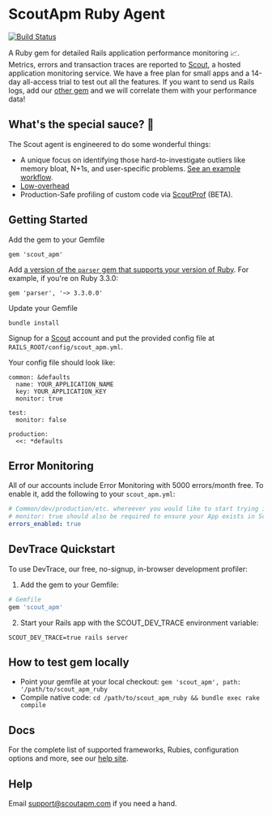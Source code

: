 # ScoutApm Ruby Agent

[![Build Status](https://github.com/scoutapp/scout_apm_ruby/actions/workflows/test.yml/badge.svg)](https://github.com/scoutapp/scout_apm_ruby/actions)

A Ruby gem for detailed Rails application performance monitoring 📈. Metrics, errors and transaction traces are
reported to [Scout](https://www.scoutapm.com), a hosted application monitoring
service. We have a free plan for small apps and a 14-day all-access trial to test out all
the features. If you want to send us Rails logs, add our [other
gem](https://github.com/scoutapp/scout_apm_ruby_logging) and we will correlate them with
your performance data!

## What's the special sauce? 🤔

The Scout agent is engineered to do some wonderful things:

* A unique focus on identifying those hard-to-investigate outliers like memory bloat, N+1s, and user-specific problems. [See an example workflow](http://scoutapp.com/newrelic-alternative).
* [Low-overhead](http://blog.scoutapp.com/articles/2016/02/07/overhead-benchmarks-new-relic-vs-scout)
* Production-Safe profiling of custom code via [ScoutProf](https://docs.scoutapm.com/#scoutprof) (BETA).

## Getting Started

Add the gem to your Gemfile

    gem 'scout_apm'

Add [a version of the `parser` gem that supports your version of Ruby](https://github.com/whitequark/parser?tab=readme-ov-file#backwards-compatibility). For example, if you're on Ruby 3.3.0:

    gem 'parser', '~> 3.3.0.0'

Update your Gemfile

    bundle install

Signup for a [Scout](https://scoutapm.com/users/sign_up?utm_source=github&utm_medium=github&utm_campaign=scout_apm_ruby)
account and put the provided config file at `RAILS_ROOT/config/scout_apm.yml`.

Your config file should look like:

    common: &defaults
      name: YOUR_APPLICATION_NAME
      key: YOUR_APPLICATION_KEY
      monitor: true

    test:
      monitor: false

    production:
      <<: *defaults

## Error Monitoring

All of our accounts include Error Monitoring with 5000 errors/month free. To enable it, add the following to your `scout_apm.yml`:

```yaml
# Common/dev/production/etc. whereever you would like to start trying it
# monitor: true should also be required to ensure your App exists in Scout
errors_enabled: true
```

## DevTrace Quickstart

To use DevTrace, our free, no-signup, in-browser development profiler:

1. Add the gem to your Gemfile:

```ruby
# Gemfile
gem 'scout_apm'
```

2. Start your Rails app with the SCOUT_DEV_TRACE environment variable:

```
SCOUT_DEV_TRACE=true rails server
```

## How to test gem locally

* Point your gemfile at your local checkout: `gem 'scout_apm', path: '/path/to/scout_apm_ruby`
* Compile native code: `cd /path/to/scout_apm_ruby && bundle exec rake compile`


## Docs

For the complete list of supported frameworks, Rubies, configuration options
and more, see our [help site](https://scoutapm.com/docs).

## Help

Email support@scoutapm.com if you need a hand.
